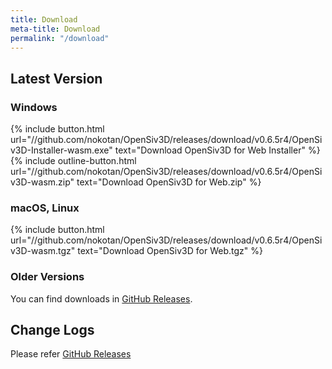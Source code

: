 ```yaml
---
title: Download
meta-title: Download
permalink: "/download"
---
```


## Latest Version

### Windows

{% include button.html url="//github.com/nokotan/OpenSiv3D/releases/download/v0.6.5r4/OpenSiv3D-Installer-wasm.exe" text="Download OpenSiv3D for Web Installer" %} {% include outline-button.html url="//github.com/nokotan/OpenSiv3D/releases/download/v0.6.5r4/OpenSiv3D-wasm.zip" text="Download OpenSiv3D for Web.zip" %}

### macOS, Linux

{% include button.html url="//github.com/nokotan/OpenSiv3D/releases/download/v0.6.5r4/OpenSiv3D-wasm.tgz" text="Download OpenSiv3D for Web.tgz" %}

### Older Versions

You can find downloads in [GitHub Releases](https://github.com/nokotan/OpenSiv3D/releases).

## Change Logs

Please refer [GitHub Releases](https://github.com/nokotan/OpenSiv3D/releases)

